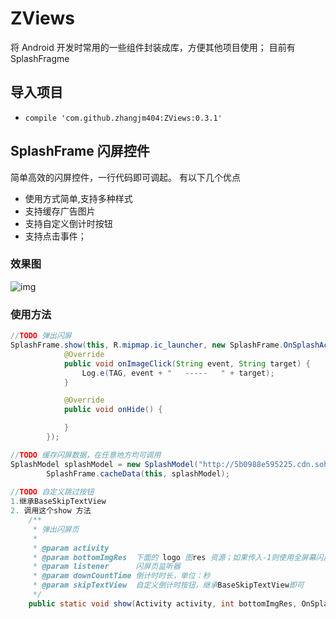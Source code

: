 # ZViews
将 Android 开发时常用的一些组件封装成库，方便其他项目使用；
目前有 SplashFragme 

## 导入项目

- ```
  compile 'com.github.zhangjm404:ZViews:0.3.1'
  ```

## SplashFrame 闪屏控件 
简单高效的闪屏控件，一行代码即可调起。
有以下几个优点
- 使用方式简单,支持多种样式
- 支持缓存广告图片
- 支持自定义倒计时按钮
- 支持点击事件；
### 效果图
![img](./img/splashFrame.gif)
### 使用方法
```java
//TODO 弹出闪屏
SplashFrame.show(this, R.mipmap.ic_launcher, new SplashFrame.OnSplashActionListener() {
            @Override
            public void onImageClick(String event, String target) {
                Log.e(TAG, event + "   -----   " + target);
            }

            @Override
            public void onHide() {

            }
        });

//TODO 缓存闪屏数据，在任意地方均可调用
SplashModel splashModel = new SplashModel("http://5b0988e595225.cdn.sohucs.com/images/20180312/7239efc4c9cf46e68a144748f8010af6.jpeg","event","target");
        SplashFrame.cacheData(this, splashModel);
        
//TODO 自定义跳过按钮
1.继承BaseSkipTextView
2. 调用这个show 方法
	/**
     * 弹出闪屏页
     *
     * @param activity
     * @param bottomImgRes  下面的 logo 图res 资源；如果传入-1则使用全屏幕闪屏默认
     * @param listener      闪屏页监听器
     * @param downCountTime 倒计时时长，单位：秒
     * @param skipTextView  自定义倒计时按钮，继承BaseSkipTextView即可
     */
    public static void show(Activity activity, int bottomImgRes, OnSplashActionListener listener, int downCountTime, BaseSkipTextView skipTextView)；
```